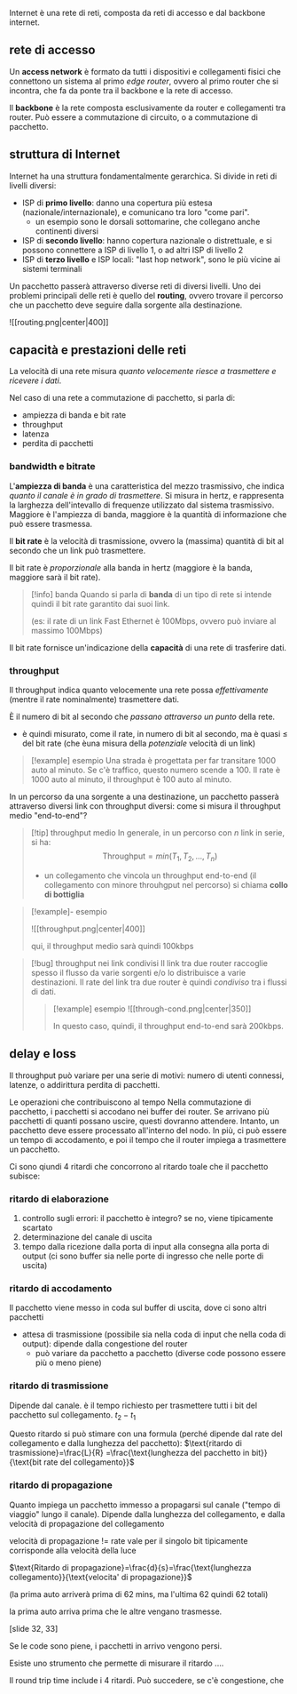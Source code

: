 Internet è una rete di reti, composta da reti di accesso e dal backbone internet.

## rete di accesso
Un **access network** è formato da tutti i dispositivi e collegamenti fisici che connettono un sistema al primo *edge router*, ovvero al primo router che si incontra, che fa da ponte tra il backbone e la rete di accesso.

Il **backbone** è la rete composta esclusivamente da router e collegamenti tra router. Può essere a commutazione di circuito, o a commutazione di pacchetto.

## struttura di Internet
Internet ha una struttura fondamentalmente gerarchica. Si divide in reti di livelli diversi:
- ISP di **primo livello**: danno una copertura più estesa (nazionale/internazionale), e comunicano tra loro "come pari".
	- un esempio sono le dorsali sottomarine, che collegano anche continenti diversi
- ISP di **secondo livello**: hanno copertura nazionale o distrettuale, e si possono connettere a ISP di livello 1, o ad altri ISP di livello 2
- ISP di **terzo livello** e ISP locali: "last hop network", sono le più vicine ai sistemi terminali

Un pacchetto passerà attraverso diverse reti di diversi livelli.
Uno dei problemi principali delle reti è quello del **routing**, ovvero trovare il percorso che un pacchetto deve seguire dalla sorgente alla destinazione.

![[routing.png|center|400]]
## capacità e prestazioni delle reti
La velocità di una rete misura *quanto velocemente riesce a trasmettere e ricevere i dati*.

Nel caso di una rete a commutazione di pacchetto, si parla di:
- ampiezza di banda e bit rate
- throughput
- latenza
- perdita di pacchetti
### bandwidth e bitrate
L'**ampiezza di banda** è una caratteristica del mezzo trasmissivo, che indica *quanto il canale è in grado di trasmettere*. Si misura in hertz, e rappresenta la larghezza dell'intevallo di frequenze utilizzato dal sistema trasmissivo. Maggiore è l'ampiezza di banda, maggiore è la quantità di informazione che può essere trasmessa.

Il **bit rate** è la velocità di trasmissione, ovvero la (massima) quantità di bit al secondo che un link può trasmettere.

Il bit rate è *proporzionale* alla banda in hertz (maggiore è la banda, maggiore sarà il bit rate).

> [!info] banda
> Quando si parla di **banda** di un tipo di rete si intende quindi il bit rate garantito dai suoi link.
>  
> (es: il rate di un link Fast Ethernet è 100Mbps, ovvero può inviare al massimo 100Mbps)

Il bit rate fornisce un'indicazione della **capacità** di una rete di trasferire dati.

### throughput
Il throughput indica quanto velocemente una rete possa *effettivamente* (mentre il rate nominalmente) trasmettere dati.

È il numero di bit al secondo che *passano attraverso un punto* della rete.
- è quindi misurato, come il rate, in numero di bit al secondo, ma è quasi $\leq$ del bit rate (che èuna misura della *potenziale* velocità di un link)

>[!example] esempio 
>Una strada è progettata per far transitare 1000 auto al minuto. Se c'è traffico, questo numero scende a 100.
>Il rate è 1000 auto al minuto, il throughput è 100 auto al minuto.

In un percorso da una sorgente a una destinazione, un pacchetto passerà attraverso diversi link con throughput diversi: come si misura il throughput medio "end-to-end"?
 
> [!tip] throughput medio
> In generale, in un percorso con $n$ link in serie, si ha: $$\text{Throughput}=min(T_{1},\,T_{2},\,\dots,\,T_{n})$$
> 
> - un collegamento che vincola un throughput end-to-end (il collegamento con minore throuhgput nel percorso) si chiama **collo di bottiglia**

>[!example]- esempio 
> 
>![[throughput.png|center|400]]
>
>qui, il throughput medio sarà quindi 100kbps

>[!bug] throughput nei link condivisi
>Il link tra due router raccoglie spesso il flusso da varie sorgenti e/o lo distribuisce a varie destinazioni. Il rate del link tra due router è quindi *condiviso* tra i flussi di dati.
>
>>[!example] esempio
>>![[through-cond.png|center|350]]
>>
>>In questo caso, quindi, il throughput end-to-end sarà 200kbps.
## delay e loss
Il throughput può variare per una serie di motivi: numero di utenti connessi, latenze, o addirittura perdita di pacchetti.

Le operazioni che contribuiscono al tempo 
Nella commutazione di pacchetto, i pacchetti si accodano nei buffer dei router. Se arrivano più pacchetti di quanti possano uscire, questi dovranno attendere. Intanto, un pacchetto deve essere processato all'interno del nodo. In più, ci può essere un tempo di accodamento, e poi il tempo che il router impiega a trasmettere un pacchetto.

Ci sono qiundi 4 ritardi che concorrono al ritardo toale che il pacchetto subisce:
### ritardo di elaborazione
1) controllo sugli errori: il pacchetto è integro? se no, viene tipicamente scartato
2) determinazione del canale di uscita
3) tempo dalla ricezione dalla porta di input alla consegna alla porta di output (ci sono buffer sia nelle porte di ingresso che nelle porte di uscita)

### ritardo di accodamento
Il pacchetto viene messo in coda sul buffer di uscita, dove ci sono altri pacchetti
- attesa di trasmissione (possibile sia nella coda di input che nella coda di output): dipende dalla congestione del router
	- può variare da pacchetto a pacchetto (diverse code possono essere più o meno piene)

### ritardo di trasmissione
Dipende dal canale. 
è il tempo richiesto per trasmettere tutti i bit del pacchetto sul collegamento.
$t_{2}-t_{1}$

Questo ritardo si può stimare con una formula (perché dipende dal rate del collegamento e dalla lunghezza del pacchetto): $\text{ritardo di trasmissione}=\frac{L}{R} =\frac{\text{lunghezza del pacchetto in bit}}{\text{bit rate del collegamento}}$

### ritardo di propagazione
Quanto impiega un pacchetto immesso a propagarsi sul canale ("tempo di viaggio" lungo il canale).
Dipende dalla lunghezza del collegamento, e dalla velocità di propagazione del collegamento

velocità di propagazione != rate
vale per il singolo bit 
tipicamente corrisponde alla velocità della luce

$\text{Ritardo di propagazione}=\frac{d}{s}=\frac{\text{lunghezza collegamento}}{\text{velocita' di propagazione}}$

(la prima auto arriverà prima di 62 mins, ma l'ultima 62 quindi 62 totali)

la prima auto arriva prima che le altre vengano trasmesse.

[slide 32, 33]

Se le code sono piene, i pacchetti in arrivo vengono persi.

Esiste uno strumento che permette di misurare il ritardo ....

Il round trip time include i 4 ritardi.
Può succedere, se c'è congestione, che 
